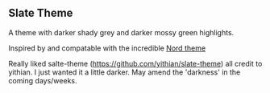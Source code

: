 ## Slate Theme

A theme with darker shady grey and darker mossy green highlights.

Inspired by and compatable with the incredible [Nord theme](https://www.nordtheme.com/)

Really liked salte-theme (https://github.com/yithian/slate-theme) all credit to yithian. I just wanted it a little darker. May amend the 'darkness' in the coming days/weeks.
